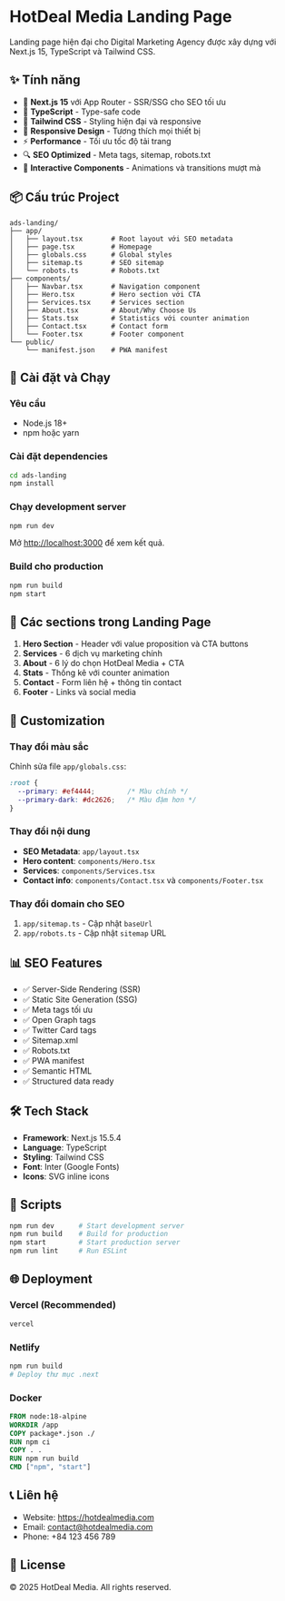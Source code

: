 # HotDeal Media Landing Page

Landing page hiện đại cho Digital Marketing Agency được xây dựng với Next.js 15, TypeScript và Tailwind CSS.

## ✨ Tính năng

- 🚀 **Next.js 15** với App Router - SSR/SSG cho SEO tối ưu
- 💎 **TypeScript** - Type-safe code
- 🎨 **Tailwind CSS** - Styling hiện đại và responsive
- 📱 **Responsive Design** - Tương thích mọi thiết bị
- ⚡ **Performance** - Tối ưu tốc độ tải trang
- 🔍 **SEO Optimized** - Meta tags, sitemap, robots.txt
- 🎯 **Interactive Components** - Animations và transitions mượt mà

## 📦 Cấu trúc Project

```
ads-landing/
├── app/
│   ├── layout.tsx       # Root layout với SEO metadata
│   ├── page.tsx         # Homepage
│   ├── globals.css      # Global styles
│   ├── sitemap.ts       # SEO sitemap
│   └── robots.ts        # Robots.txt
├── components/
│   ├── Navbar.tsx       # Navigation component
│   ├── Hero.tsx         # Hero section với CTA
│   ├── Services.tsx     # Services section
│   ├── About.tsx        # About/Why Choose Us
│   ├── Stats.tsx        # Statistics với counter animation
│   ├── Contact.tsx      # Contact form
│   └── Footer.tsx       # Footer component
└── public/
    └── manifest.json    # PWA manifest
```

## 🚀 Cài đặt và Chạy

### Yêu cầu
- Node.js 18+
- npm hoặc yarn

### Cài đặt dependencies

```bash
cd ads-landing
npm install
```

### Chạy development server

```bash
npm run dev
```

Mở [http://localhost:3000](http://localhost:3000) để xem kết quả.

### Build cho production

```bash
npm run build
npm start
```

## 📄 Các sections trong Landing Page

1. **Hero Section** - Header với value proposition và CTA buttons
2. **Services** - 6 dịch vụ marketing chính
3. **About** - 6 lý do chọn HotDeal Media + CTA
4. **Stats** - Thống kê với counter animation
5. **Contact** - Form liên hệ + thông tin contact
6. **Footer** - Links và social media

## 🎨 Customization

### Thay đổi màu sắc
Chỉnh sửa file `app/globals.css`:

```css
:root {
  --primary: #ef4444;        /* Màu chính */
  --primary-dark: #dc2626;   /* Màu đậm hơn */
}
```

### Thay đổi nội dung
- **SEO Metadata**: `app/layout.tsx`
- **Hero content**: `components/Hero.tsx`
- **Services**: `components/Services.tsx`
- **Contact info**: `components/Contact.tsx` và `components/Footer.tsx`

### Thay đổi domain cho SEO
1. `app/sitemap.ts` - Cập nhật `baseUrl`
2. `app/robots.ts` - Cập nhật `sitemap` URL

## 📊 SEO Features

- ✅ Server-Side Rendering (SSR)
- ✅ Static Site Generation (SSG)
- ✅ Meta tags tối ưu
- ✅ Open Graph tags
- ✅ Twitter Card tags
- ✅ Sitemap.xml
- ✅ Robots.txt
- ✅ PWA manifest
- ✅ Semantic HTML
- ✅ Structured data ready

## 🛠️ Tech Stack

- **Framework**: Next.js 15.5.4
- **Language**: TypeScript
- **Styling**: Tailwind CSS
- **Font**: Inter (Google Fonts)
- **Icons**: SVG inline icons

## 📝 Scripts

```bash
npm run dev      # Start development server
npm run build    # Build for production
npm start        # Start production server
npm run lint     # Run ESLint
```

## 🌐 Deployment

### Vercel (Recommended)
```bash
vercel
```

### Netlify
```bash
npm run build
# Deploy thư mục .next
```

### Docker
```dockerfile
FROM node:18-alpine
WORKDIR /app
COPY package*.json ./
RUN npm ci
COPY . .
RUN npm run build
CMD ["npm", "start"]
```

## 📞 Liên hệ

- Website: https://hotdealmedia.com
- Email: contact@hotdealmedia.com
- Phone: +84 123 456 789

## 📄 License

© 2025 HotDeal Media. All rights reserved.
